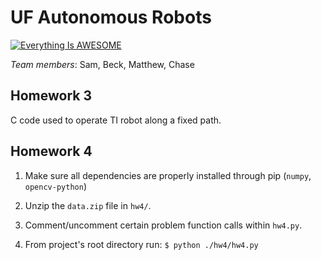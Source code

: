 # UF Autonomous Robots

[![Everything Is AWESOME](https://yt-embed.live/embed?v=Rifhea-eawo&t)](https://www.youtube.com/watch?v=Rifhea-eawo&t "Everything Is AWESOME")

_Team members_: Sam, Beck, Matthew, Chase

## Homework 3

C code used to operate TI robot along a fixed path.

## Homework 4

1. Make sure all dependencies are properly installed through pip (`numpy`, `opencv-python`)
2. Unzip the `data.zip` file in `hw4/`.

3. Comment/uncomment certain problem function calls within `hw4.py`.

4. From project's root directory run: `$ python ./hw4/hw4.py`
